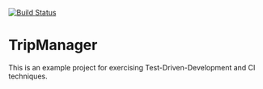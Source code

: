 [![Build Status](https://travis-ci.org/marekpraski/tripmanager.svg?branch=master)](https://travis-ci.org/marekpraski/tripmanager)

# TripManager
This is an example project for exercising Test-Driven-Development and CI techniques.
